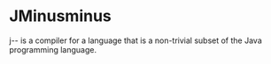# JMinusminus
 j-- is a compiler for a language that is a non-trivial subset of the Java programming language.
